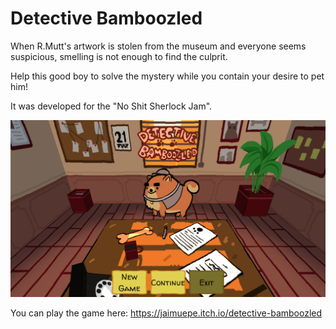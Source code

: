 # Detective Bamboozled

When R.Mutt's artwork is stolen from the museum and everyone seems suspicious, smelling is not enough to find the culprit.

Help this good boy to solve the mystery while you contain your desire to pet him!

It was developed for the "No Shit Sherlock Jam".

![A screenshot of the game](detective_bamboozled_screenshot.png?raw=true "A screenshot of the game")

You can play the game here: https://jaimuepe.itch.io/detective-bamboozled
